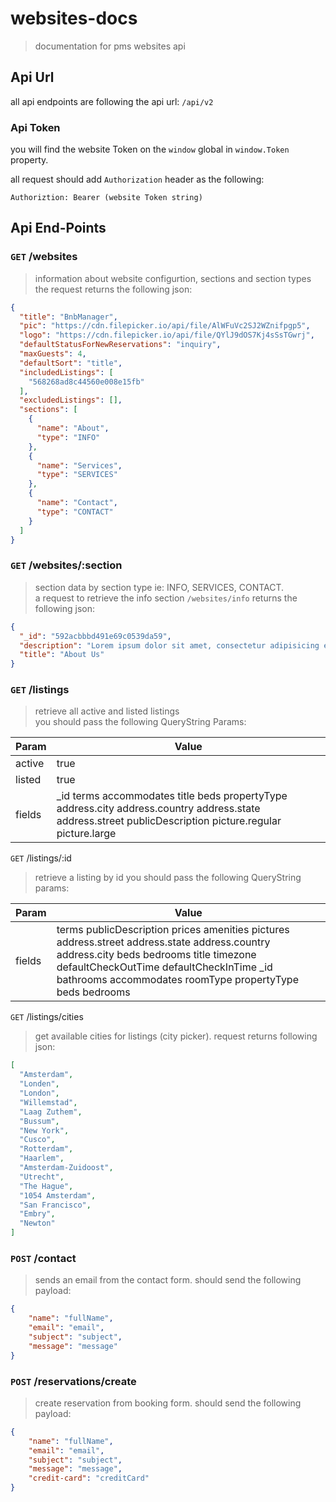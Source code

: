 # websites-docs

> documentation for pms websites api

## Api Url
all api endpoints are following the api url: `/api/v2`

### Api Token
you will find the website Token on the `window` global in `window.Token` property.

all request should add `Authorization` header as the following:

```
Authoriztion: Bearer (website Token string)
```

## Api End-Points

### `GET` /websites
> information about website configurtion, sections and section types  
the request returns the following json:

```json
{
  "title": "BnbManager",
  "pic": "https://cdn.filepicker.io/api/file/AlWFuVc2SJ2WZnifpgp5",
  "logo": "https://cdn.filepicker.io/api/file/QYlJ9dOS7Kj4sSsTGwrj",
  "defaultStatusForNewReservations": "inquiry",
  "maxGuests": 4,
  "defaultSort": "title",
  "includedListings": [
    "568268ad8c44560e008e15fb"
  ],
  "excludedListings": [],
  "sections": [
    {
      "name": "About",
      "type": "INFO"
    },
    {
      "name": "Services",
      "type": "SERVICES"
    },
    {
      "name": "Contact",
      "type": "CONTACT"
    }
  ]
}
```

### `GET` /websites/:section

> section data by section type ie: INFO, SERVICES, CONTACT.  
a request to retrieve the info section `/websites/info` returns the following json:

```json
{
  "_id": "592acbbbd491e69c0539da59",
  "description": "Lorem ipsum dolor sit amet, consectetur adipisicing elit. A amet aspernatur culpa ea eum explicabo fuga hic id in itaque minus nesciunt praesentium, quaerat, quisquam sapiente sequi tempore voluptate? Similique.",
  "title": "About Us"
}
```

### `GET` /listings
> retrieve all active and listed listings  
you should pass the following QueryString Params:

| Param         | Value         |
| ------------- | ------------- |
| active        | true          |
| listed        | true          |
| fields        | _id terms accommodates title beds propertyType address.city address.country address.state address.street publicDescription picture.regular picture.large  |

`GET` /listings/:id
> retrieve a listing by id
you should pass the following QueryString params:

| Param         | Value         |
| ------------- | ------------- |
| fields        | terms publicDescription prices amenities pictures address.street address.state address.country address.city beds bedrooms title timezone defaultCheckOutTime defaultCheckInTime _id bathrooms accommodates roomType propertyType beds bedrooms  |

`GET` /listings/cities
> get available cities for listings (city picker). request returns following json:

```json
[
  "Amsterdam",
  "Londen",
  "London",
  "Willemstad",
  "Laag Zuthem",
  "Bussum",
  "New York",
  "Cusco",
  "Rotterdam",
  "Haarlem",
  "Amsterdam-Zuidoost",
  "Utrecht",
  "The Hague",
  "1054 Amsterdam",
  "San Francisco",
  "Embry",
  "Newton"
]
```

### `POST` /contact

> sends an email from the contact form. should send the following payload:

```json
{
	"name": "fullName",
	"email": "email",
  	"subject": "subject",
  	"message": "message"
}
```

### `POST` /reservations/create

> create reservation from booking form. should send the following payload:

```json
{
	"name": "fullName",
	"email": "email",
  	"subject": "subject",
  	"message": "message",
	"credit-card": "creditCard"
}
```